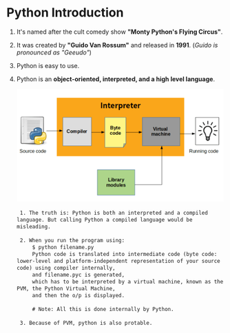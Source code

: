 # Python Introduction

1. It's named after the cult comedy show **"Monty Python's Flying Circus"**.

2. It was created by **"Guido Van Rossum"** and released in **1991**. (*Guido is pronounced as "Geeudo"*)

3. Python is easy to use.
   
3. Python is an **object-oriented, interpreted, and a high level language**.

    ![img.png](img.png) 
  
        1. The truth is: Python is both an interpreted and a compiled language. But calling Python a compiled language would be misleading.
   
        2. When you run the program using:
            $ python filename.py
            Python code is translated into intermediate code (byte code: lower-level and platform-independent representation of your source code) using compiler internally,
            and filename.pyc is generated,
            which has to be interpreted by a virtual machine, known as the PVM, the Python Virtual Machine,
            and then the o/p is displayed.
            
            # Note: All this is done internally by Python.
   
        3. Because of PVM, python is also protable.





